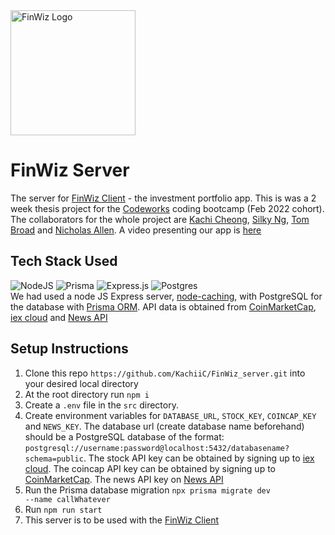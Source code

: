 <img src="https://user-images.githubusercontent.com/32797002/169280194-9103ceac-adf5-42c7-bcb1-ba3803956c34.png" alt="FinWiz Logo" width="200"/>

# FinWiz Server
The server for [FinWiz Client](https://github.com/KachiiC/FinWiz_client) - the investment portfolio app. This is was a 2 week thesis project for the [Codeworks](https://codeworks.me/) coding bootcamp (Feb 2022 cohort). The collaborators for the whole project are [Kachi Cheong](https://github.com/KachiiC), [Silky Ng](https://github.com/silkster87), [Tom Broad](https://github.com/MrBroadie) and [Nicholas Allen](https://github.com/nicallennn). A video presenting our app is [here](https://youtu.be/kMm68jjbzYg)

## Tech Stack Used
![NodeJS](https://img.shields.io/badge/node.js-6DA55F?style=for-the-badge&logo=node.js&logoColor=white) ![Prisma](https://img.shields.io/badge/Prisma-3982CE?style=for-the-badge&logo=Prisma&logoColor=white) ![Express.js](https://img.shields.io/badge/express.js-%23404d59.svg?style=for-the-badge&logo=express&logoColor=%2361DAFB) ![Postgres](https://img.shields.io/badge/postgres-%23316192.svg?style=for-the-badge&logo=postgresql&logoColor=white) <br>
We had used a node JS Express server, [node-caching](https://github.com/node-cache/node-cache), with PostgreSQL for the database with [Prisma ORM](https://www.prisma.io/). API data is obtained from [CoinMarketCap](https://coinmarketcap.com/api/), [iex cloud](https://iexcloud.io/) and [News API](https://newsapi.org/)

## Setup Instructions

1. Clone this repo `https://github.com/KachiiC/FinWiz_server.git` into your desired local directory
2. At the root directory run <code>npm i</code>
3. Create a `.env` file in the `src` directory.
4. Create environment variables for `DATABASE_URL`, `STOCK_KEY`, `COINCAP_KEY` and `NEWS_KEY`. The database url (create database name beforehand) should be a PostgreSQL database of the format: `postgresql://username:password@localhost:5432/databasename?schema=public`. The stock API key can be obtained by signing up to [iex cloud](https://iexcloud.io/). The coincap API key can be obtained by signing up to [CoinMarketCap](https://coinmarketcap.com/api/). The news API key on [News API](https://newsapi.org/)
5. Run the Prisma database migration <code>npx prisma migrate dev --name callWhatever</code>
6. Run <code>npm run start</code>
7. This server is to be used with the [FinWiz Client](https://github.com/KachiiC/FinWiz_client)